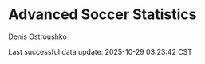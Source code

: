 # Advanced Soccer Statistics
Denis Ostroushko

<!-- gfm -->

Last successful data update: 2025-10-29 03:23:42 CST
